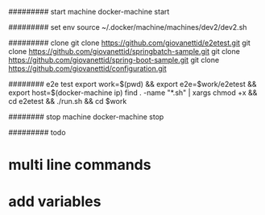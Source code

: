 
######### start machine
docker-machine start

######### set env
source ~/.docker/machine/machines/dev2/dev2.sh

######### clone 
git clone https://github.com/giovanettid/e2etest.git
git clone https://github.com/giovanettid/springbatch-sample.git
git clone https://github.com/giovanettid/spring-boot-sample.git
git clone https://github.com/giovanettid/configuration.git

######## e2e test
export work=$(pwd) && export e2e=$work/e2etest && export host=$(docker-machine ip)
find . -name "*.sh" | xargs chmod +x && cd e2etest && ./run.sh && cd $work

######## stop machine
docker-machine stop

######### todo 
# multi line commands
# add variables
